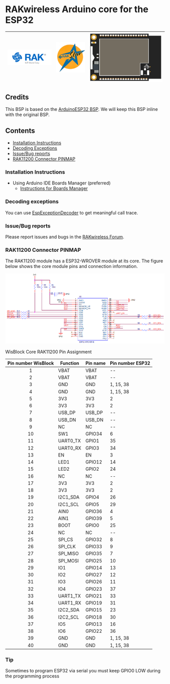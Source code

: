 # RAKwireless Arduino core for the ESP32
<!--[![Build Status](https://travis-ci.org/espressif/arduino-esp32.svg?branch=master)](https://travis-ci.org/espressif/arduino-esp32) ![](https://github.com/espressif/arduino-esp32/workflows/ESP32%20Arduino%20CI/badge.svg) -->
| <img src="./docs/RAK.png" alt="Modules" width="150"> | <img src="./docs/rakstar.jpg" alt="Modules" width="100"> | <img src="./docs/RAK11200.png" alt="Modules" width="250"> |
| :-: | :-: | :-: |

## Credits
This BSP is based on the [ArduinoESP32 BSP](https://github.com/espressif/arduino-esp32). We will keep this BSP inline with the original BSP.

## Contents
<!-- [Development Status](#development-status) -->
- [Installation Instructions](#installation-instructions)
- [Decoding Exceptions](#decoding-exceptions)
- [Issue/Bug reports](#issuebug-reports)
- [RAK11200 Connector PINMAP](#rak11200-connector-pinmap)

<!--
### Development Status

Latest Stable Release  [![Release Version](https://img.shields.io/github/release/espressif/arduino-esp32.svg?style=plastic)](https://github.com/espressif/arduino-esp32/releases/latest/) [![Release Date](https://img.shields.io/github/release-date/espressif/arduino-esp32.svg?style=plastic)](https://github.com/espressif/arduino-esp32/releases/latest/) [![Downloads](https://img.shields.io/github/downloads/espressif/arduino-esp32/latest/total.svg?style=plastic)](https://github.com/espressif/arduino-esp32/releases/latest/)

Latest Development Release  [![Release Version](https://img.shields.io/github/release/espressif/arduino-esp32/all.svg?style=plastic)](https://github.com/espressif/arduino-esp32/releases/latest/) [![Release Date](https://img.shields.io/github/release-date-pre/espressif/arduino-esp32.svg?style=plastic)](https://github.com/espressif/arduino-esp32/releases/latest/) [![Downloads](https://img.shields.io/github/downloads-pre/espressif/arduino-esp32/latest/total.svg?style=plastic)](https://github.com/espressif/arduino-esp32/releases/latest/)
-->

### Installation Instructions
- Using Arduino IDE Boards Manager (preferred)
  + [Instructions for Boards Manager](http://docs.rakwireless.com/Product-Categories/WisBlock/RAK11200/Quickstart/#arduino-ide-bsp-installation)

### Decoding exceptions

You can use [EspExceptionDecoder](https://github.com/me-no-dev/EspExceptionDecoder) to get meaningful call trace.

### Issue/Bug reports 
Please report issues and bugs in the [RAKwireless Forum](https://forum.rakwireless.com/c/wisblock/67).

### RAK11200 Connector PINMAP

The RAK11200 module has a ESP32-WROVER module at its core. The figure below shows the core module pins and connection information.

![ESP32 pinout](./docs/ESP32-Pinout.png)

WisBlock Core RAK11200 Pin Assignment

| Pin number WisBlock | Function | Pin name | Pin number ESP32|
| :----------: | ---------| ---- | ------- |
| 1 |  VBAT | VBAT | -- |
| 2 |  VBAT | VBAT | -- |
| 3 |  GND | GND | 1, 15, 38 |
| 4 |  GND | GND | 1, 15, 38 |
| 5 |  3V3 | 3V3 | 2 |
| 6 |  3V3 | 3V3 | 2 |
| 7 |  USB_DP |  USB_DP | -- |
| 8 |  USB_DN | USB_DN | -- |
| 9 |  NC | NC | -- |
| 10 |  SW1 | GPIO34 | 6 |
| 11 |  UART0_TX | GPIO1 | 35 |
| 12 |  UART0_RX | GPIO3 | 34 |
| 13 |  EN | EN | 3 |
| 14 |  LED1 | GPIO12 | 14 |
| 15 |  LED2 | GPIO2 | 24 |
| 16 |  NC | NC | -- |
| 17 |  3V3 | 3V3 | 2 |
| 18 |  3V3 | 3V3 | 2 |
| 19 |  I2C1_SDA | GPIO4 | 26 |
| 20 |  I2C1_SCL | GPIO5 | 29 |
| 21 |  AIN0 | GPIO36 | 4 |
| 22 |  AIN1 | GPIO39 | 5 |
| 23 |  BOOT | GPIO0 | 25 |
| 24 |  NC | NC | -- |
| 25 |  SPI_CS | GPIO32 | 8 |
| 26 |  SPI_CLK | GPIO33| 9 |
| 27 |  SPI_MISO | GPIO35  | 7 |
| 28 |  SPI_MOSI | GPIO25 | 10 |
| 29 | IO1  | GPIO14 | 13 |
| 30 | IO2  | GPIO27 | 12 |
| 31 | IO3  | GPIO26 | 11 |
| 32 | IO4  | GPIO23 | 37 |
| 33 | UART1_TX | GPIO21 | 33 |
| 34|  UART1_RX | GPIO19 | 31 |
| 35 | I2C2_SDA | GPIO15 | 23 |
| 36 | I2C2_SCL | GPIO18 | 30 |
| 37 |  IO5 | GPIO13 | 16 |
| 38 |  IO6 | GPIO22 | 36 |
| 39 |  GND | GND | 1, 15, 38 |
| 40 |  GND | GND | 1, 15, 38 |

### Tip

Sometimes to program ESP32 via serial you must keep GPIO0 LOW during the programming process
